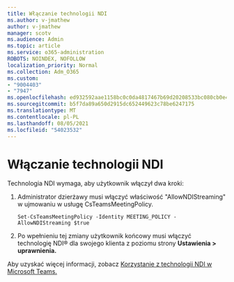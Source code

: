 ```yaml
---
title: Włączanie technologii NDI
ms.author: v-jmathew
author: v-jmathew
manager: scotv
ms.audience: Admin
ms.topic: article
ms.service: o365-administration
ROBOTS: NOINDEX, NOFOLLOW
localization_priority: Normal
ms.collection: Adm_O365
ms.custom:
- "9004403"
- "7947"
ms.openlocfilehash: ed932592aae1158bc0c0da4817467b69d20208533bc080cb0e424f552af8601a
ms.sourcegitcommit: b5f7da89a650d2915dc652449623c78be6247175
ms.translationtype: MT
ms.contentlocale: pl-PL
ms.lasthandoff: 08/05/2021
ms.locfileid: "54023532"
---
```

# <a name="turn-on-ndi-technology"></a>Włączanie technologii NDI

Technologia NDI wymaga, aby użytkownik włączył dwa kroki:

1. Administrator dzierżawy musi włączyć właściwość "AllowNDIStreaming" w ujmowaniu w usługę CsTeamsMeetingPolicy.

    `Set-CsTeamsMeetingPolicy -Identity MEETING_POLICY -AllowNDIStreaming $true`

2. Po wpełnieniu tej zmiany użytkownik końcowy musi włączyć technologię NDI® dla swojego klienta z poziomu strony **Ustawienia > uprawnienia.**

Aby uzyskać więcej informacji, zobacz [Korzystanie z technologii NDI w Microsoft Teams.](https://docs.microsoft.com/microsoftteams/use-ndi-in-meetings)
